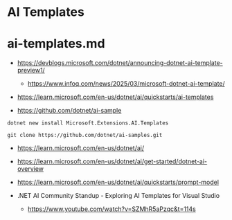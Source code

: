 # AI Templates

# ai-templates.md

*   https://devblogs.microsoft.com/dotnet/announcing-dotnet-ai-template-preview1/

    *   https://www.infoq.com/news/2025/03/microsoft-dotnet-ai-template/

*   https://learn.microsoft.com/en-us/dotnet/ai/quickstarts/ai-templates

*   https://github.com/dotnet/ai-sample

```shell
dotnet new install Microsoft.Extensions.AI.Templates
```


```shell
git clone https://github.com/dotnet/ai-samples.git
```

*   https://learn.microsoft.com/en-us/dotnet/ai/

*   https://learn.microsoft.com/en-us/dotnet/ai/get-started/dotnet-ai-overview

*   https://learn.microsoft.com/en-us/dotnet/ai/quickstarts/prompt-model

*   .NET AI Community Standup - Exploring AI Templates for Visual Studio

    *   https://www.youtube.com/watch?v=SZMhR5aPzqc&t=114s